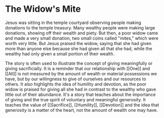 # The Widow's Mite

Jesus was sitting in the temple courtyard observing people making donations to the temple treasury. Many wealthy people were making large donations, showing off their wealth and piety. But then, a poor widow came and made a very small donation, two small coins called "mites," which were worth very little. But Jesus praised the widow, saying that she had given more than anyone else because she had given all that she had, while the wealthy had only given a small portion of their wealth.

The story is often used to illustrate the concept of  giving meaningfully or giving sacrificially. It is a reminder that our relationship with [[One]] and [[All]] is not measured by the amount of wealth or material possessions we have, but by our willingness to give of ourselves and our resources to others. It also highlights the idea of humility and devotion, as the poor widow is praised for giving all she had in contrast to the wealthy who gave little out of their abundance. It's a story that teaches about the importance of giving and the true spirit of voluntary and meaningful generosity. It teaches the value of [[Sacrifice]], [[Humility]], [[Devotion]] and the idea that generosity is a matter of the heart, not the amount of wealth one may have.
